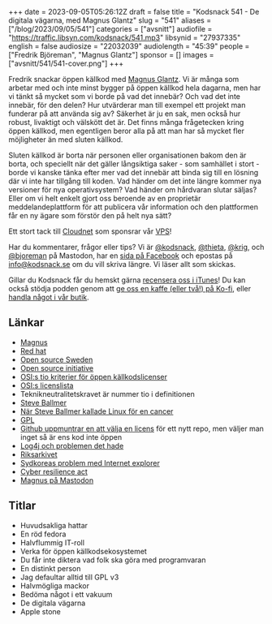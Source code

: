 +++
date = 2023-09-05T05:26:12Z
draft = false
title = "Kodsnack 541 - De digitala vägarna, med Magnus Glantz"
slug = "541"
aliases = ["/blog/2023/09/05/541"]
categories = ["avsnitt"]
audiofile = "https://traffic.libsyn.com/kodsnack/541.mp3"
libsynid = "27937335"
english = false
audiosize = "22032039"
audiolength = "45:39"
people = ["Fredrik Björeman", "Magnus Glantz"]
sponsor = []
images = ["avsnitt/541/541-cover.png"]
+++

Fredrik snackar öppen källkod med [Magnus Glantz](https://mastodon.social/@mglantz). Vi är många som arbetar med och inte minst bygger på öppen källkod hela dagarna, men har vi tänkt så mycket som vi borde på vad det innebär? Och vad det inte innebär, för den delen? Hur utvärderar man till exempel ett projekt man funderar på att använda sig av? Säkerhet är ju en sak, men också hur robust, livaktigt och välskött det är. Det finns många frågetecken kring öppen källkod, men egentligen beror alla på att man har så mycket fler möjligheter än med sluten källkod.

Sluten källkod är borta när personen eller organisationen bakom den är borta, och speciellt när det gäller långsiktiga saker - som samhället i stort - borde vi kanske tänka efter mer vad det innebär att binda sig till en lösning där vi inte har tillgång till koden. Vad händer om det inte längre kommer nya versioner för nya operativsystem? Vad händer om hårdvaran slutar säljas? Eller om vi helt enkelt gjort oss beroende av en proprietär meddelandeplattform för att publicera vår information och den plattformen får en ny ägare som förstör den på helt nya sätt?

Ett stort tack till [Cloudnet](https://www.cloudnet.se) som sponsrar vår [VPS](https://en.wikipedia.org/wiki/Virtual_private_server)!

Har du kommentarer, frågor eller tips? Vi är [@kodsnack](https://social.podsnack.se/@kodsnack), [@thieta](https://6510.nu/@thieta), [@krig](https://6510.nu/@krig), och [@bjoreman](https://toot.cafe/@bjoreman) på Mastodon, har en [sida på Facebook](https://www.facebook.com/) och epostas på [info@kodsnack.se](mailto:info@kodsnack.se) om du vill skriva längre. Vi läser allt som skickas.

Gillar du Kodsnack får du hemskt gärna [recensera oss i iTunes](https://itunes.apple.com/se/podcast/kodsnack/id561631498?l=en)! Du kan också stödja podden genom att <a href="https://ko-fi.com/kodsnack" rel="payment">ge oss en kaffe (eller två!) på Ko-fi</a>, eller [handla något i vår butik](https://shop.spreadshirt.se/kodsnack/).

## Länkar ##
* [Magnus](https://www.linkedin.com/in/magnus-glantz/)
* [Red hat](https://en.wikipedia.org/wiki/Red_Hat)
* [Open source Sweden](https://opensourcesweden.org/)
* [Open source initiative](https://opensource.org/)
* [OSI:s tio kriterier för öppen källkodslicenser](https://opensource.org/osd/)
* [OSI:s licenslista](https://opensource.org/licenses/)
* Teknikneutralitetskravet är nummer tio i definitionen
* [Steve Ballmer](https://en.wikipedia.org/wiki/Steve_Ballmer)
* [När Steve Ballmer kallade Linux för en cancer](https://www.theregister.com/2001/06/02/ballmer_linux_is_a_cancer/)
* [GPL](https://en.wikipedia.org/wiki/GNU_General_Public_License)
* [Github uppmuntrar en att välja en licens](https://docs.github.com/en/repositories/managing-your-repositorys-settings-and-features/customizing-your-repository/licensing-a-repository) för ett nytt repo, men väljer man inget så är ens kod inte öppen
* [Log4j och problemen det hade](https://kodsnack.se/452/)
* [Riksarkivet](https://riksarkivet.se/start)
* [Sydkoreas problem med Internet explorer](https://en.wikipedia.org/wiki/Web_compatibility_issues_in_South_Korea)
* [Cyber resilience act](https://digital-strategy.ec.europa.eu/en/library/cyber-resilience-act)
* [Magnus på Mastodon](https://mastodon.social/@mglantz)

## Titlar ##
* Huvudsakliga hattar
* En röd fedora
* Halvflummig IT-roll
* Verka för öppen källkodsekosystemet
* Du får inte diktera vad folk ska göra med programvaran
* En distinkt person
* Jag defaultar alltid till GPL v3
* Halvmögliga mackor
* Bedöma något i ett vakuum
* De digitala vägarna
* Apple stone
